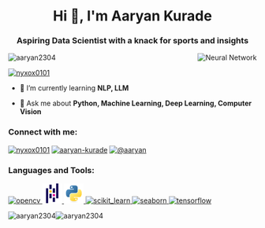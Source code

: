 <h1 align="center">Hi 👋, I'm Aaryan Kurade</h1>
<h3 align="center">Aspiring Data Scientist with a knack for sports and insights</h3>
<img align="right" alt="Neural Network" src="https://miro.medium.com/v2/resize:fit:1400/1*BIpRgx5FsEMhr1k2EqBKFg.gif">

<p align="left"> <img src="https://komarev.com/ghpvc/?username=aaryan2304&label=Profile%20views&color=0e75b6&style=flat" alt="aaryan2304" /> </p>

<p align="left"> <a href="https://twitter.com/nyxox0101" target="blank"><img src="https://img.shields.io/twitter/follow/nyxox0101?logo=twitter&style=for-the-badge" alt="nyxox0101" /></a> </p>

- 🌱 I’m currently learning **NLP, LLM**

- 💬 Ask me about **Python, Machine Learning, Deep Learning, Computer Vision**

<h3 align="left">Connect with me:</h3>
<p align="left">
<a href="https://twitter.com/nyxox0101" target="blank"><img align="center" src="https://raw.githubusercontent.com/rahuldkjain/github-profile-readme-generator/master/src/images/icons/Social/twitter.svg" alt="nyxox0101" height="30" width="40" /></a>
<a href="https://linkedin.com/in/aaryan-kurade" target="blank"><img align="center" src="https://raw.githubusercontent.com/rahuldkjain/github-profile-readme-generator/master/src/images/icons/Social/linked-in-alt.svg" alt="aaryan-kurade" height="30" width="40" /></a>
<a href="https://medium.com/@aaryan" target="blank"><img align="center" src="https://raw.githubusercontent.com/rahuldkjain/github-profile-readme-generator/master/src/images/icons/Social/medium.svg" alt="@aaryan" height="30" width="40" /></a>
</p>

<h3 align="left">Languages and Tools:</h3>
<p align="left"> <a href="https://opencv.org/" target="_blank" rel="noreferrer"> <img src="https://www.vectorlogo.zone/logos/opencv/opencv-icon.svg" alt="opencv" width="40" height="40"/> </a> <a href="https://pandas.pydata.org/" target="_blank" rel="noreferrer"> <img src="https://raw.githubusercontent.com/devicons/devicon/2ae2a900d2f041da66e950e4d48052658d850630/icons/pandas/pandas-original.svg" alt="pandas" width="40" height="40"/> </a> <a href="https://www.python.org" target="_blank" rel="noreferrer"> <img src="https://raw.githubusercontent.com/devicons/devicon/master/icons/python/python-original.svg" alt="python" width="40" height="40"/> </a> <a href="https://scikit-learn.org/" target="_blank" rel="noreferrer"> <img src="https://upload.wikimedia.org/wikipedia/commons/0/05/Scikit_learn_logo_small.svg" alt="scikit_learn" width="40" height="40"/> </a> <a href="https://seaborn.pydata.org/" target="_blank" rel="noreferrer"> <img src="https://seaborn.pydata.org/_images/logo-mark-lightbg.svg" alt="seaborn" width="40" height="40"/> </a> <a href="https://www.tensorflow.org" target="_blank" rel="noreferrer"> <img src="https://www.vectorlogo.zone/logos/tensorflow/tensorflow-icon.svg" alt="tensorflow" width="40" height="40"/> </a> </p>

<p><img align="left" src="https://github-readme-stats.vercel.app/api?username=aaryan2304&show_icons=true&locale=en" alt="aaryan2304" /></p>

<p><img align="left" src="https://github-readme-streak-stats.herokuapp.com/?user=aaryan2304&" alt="aaryan2304" /></p>
